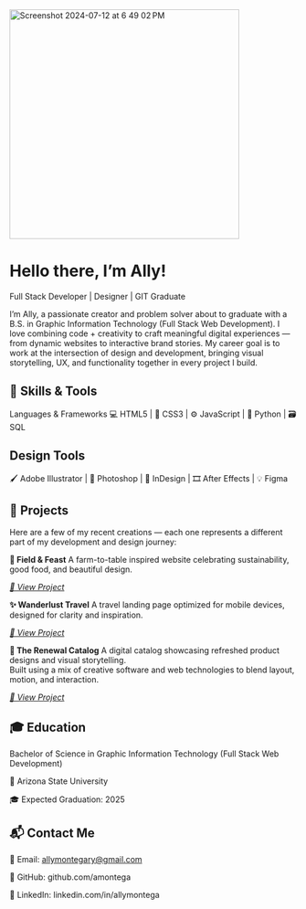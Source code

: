 
<img width="402" alt="Screenshot 2024-07-12 at 6 49 02 PM" src="https://github.com/user-attachments/assets/8e718f4b-250b-42b8-991d-82fb6ee86ccb">

#  Hello there, I’m Ally!
 Full Stack Developer | Designer |  GIT Graduate

I’m Ally, a passionate creator and problem solver about to graduate with a B.S. in Graphic Information Technology (Full Stack Web Development).
I love combining code + creativity to craft meaningful digital experiences — from dynamic websites to interactive brand stories.
My career goal is to work at the intersection of design and development, bringing visual storytelling, UX, and functionality together in every project I build.


## 🧰 Skills & Tools
Languages & Frameworks
💻 HTML5 | 🎨 CSS3 | ⚙️ JavaScript | 🐍 Python | 🗃️ SQL


## Design Tools
🖌️ Adobe Illustrator | 🧷 Photoshop | 📰 InDesign | 🎞️ After Effects | 💡 Figma


## 💼 Projects
Here are a few of my recent creations — each one represents a different part of my development and design journey:


**🌾 Field & Feast**
A farm-to-table inspired website celebrating sustainability, good food, and beautiful design.
  
  [*🔗 View Project*](https://github.com/amontega/fieldandfeast)


**✨ Wanderlust Travel**
A travel landing page optimized for mobile devices, designed for clarity and inspiration.
  
  [*🔗 View Project*](file:///Users/allymontegary/Desktop/Wonderlust/index.html)

**📘 The Renewal Catalog**
A digital catalog showcasing refreshed product designs and visual storytelling.  
Built using a mix of creative software and web technologies to blend layout, motion, and interaction.  
  
  [*🔗 View Project*](file:///Users/allymontegary/Desktop/ROADIE%20DEV/Montegary_A5.pdf)

## 🎓 Education
Bachelor of Science in Graphic Information Technology 
  (Full Stack Web Development)
  
  📍 Arizona State University
  
  🎓 Expected Graduation: 2025



## 📬 Contact Me
  
  💌 Email: allymontegary@gmail.com
  
  🔗 GitHub: github.com/amontega
  
  💼 LinkedIn: linkedin.com/in/allymontega 


